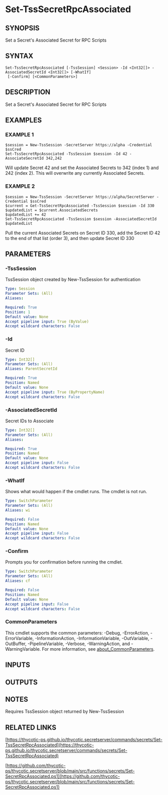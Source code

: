 # Set-TssSecretRpcAssociated

## SYNOPSIS
Set a Secret's Associated Secret for RPC Scripts

## SYNTAX

```
Set-TssSecretRpcAssociated [-TssSession] <Session> -Id <Int32[]> -AssociatedSecretId <Int32[]> [-WhatIf]
 [-Confirm] [<CommonParameters>]
```

## DESCRIPTION
Set a Secret's Associated Secret for RPC Scripts

## EXAMPLES

### EXAMPLE 1
```
$session = New-TssSession -SecretServer https://alpha -Credential $ssCred
Set-TssSecretRpcAssociated -TssSession $session -Id 42 -AssociateSecretId 342,242
```

Will update Secret 42 and set the Associated Secrets to 342 (index 1) and 242 (index 2).
This will overwrite any currently Associated Secrets.

### EXAMPLE 2
```
$session = New-TssSession -SecretServer https://alpha/SecretServer -Credential $ssCred
$current = Get-TssSecretRpcAssociated -TssSession $session -Id 330
$updatedList = $current.AssociatedSecrets
$updatedList += 42
Set-TssSecretRpcAssociated -TssSession $session -AssociatedSecretId $updatedList
```

Pull the current Associated Secrets on Secret ID 330, add the Secret ID 42 to the end of that list (order 3), and then update Secret ID 330

## PARAMETERS

### -TssSession
TssSession object created by New-TssSession for authentication

```yaml
Type: Session
Parameter Sets: (All)
Aliases:

Required: True
Position: 1
Default value: None
Accept pipeline input: True (ByValue)
Accept wildcard characters: False
```

### -Id
Secret ID

```yaml
Type: Int32[]
Parameter Sets: (All)
Aliases: ParentSecretId

Required: True
Position: Named
Default value: None
Accept pipeline input: True (ByPropertyName)
Accept wildcard characters: False
```

### -AssociatedSecretId
Secret IDs to Associate

```yaml
Type: Int32[]
Parameter Sets: (All)
Aliases:

Required: True
Position: Named
Default value: None
Accept pipeline input: False
Accept wildcard characters: False
```

### -WhatIf
Shows what would happen if the cmdlet runs.
The cmdlet is not run.

```yaml
Type: SwitchParameter
Parameter Sets: (All)
Aliases: wi

Required: False
Position: Named
Default value: None
Accept pipeline input: False
Accept wildcard characters: False
```

### -Confirm
Prompts you for confirmation before running the cmdlet.

```yaml
Type: SwitchParameter
Parameter Sets: (All)
Aliases: cf

Required: False
Position: Named
Default value: None
Accept pipeline input: False
Accept wildcard characters: False
```

### CommonParameters
This cmdlet supports the common parameters: -Debug, -ErrorAction, -ErrorVariable, -InformationAction, -InformationVariable, -OutVariable, -OutBuffer, -PipelineVariable, -Verbose, -WarningAction, and -WarningVariable. For more information, see [about_CommonParameters](http://go.microsoft.com/fwlink/?LinkID=113216).

## INPUTS

## OUTPUTS

## NOTES
Requires TssSession object returned by New-TssSession

## RELATED LINKS

[https://thycotic-ps.github.io/thycotic.secretserver/commands/secrets/Set-TssSecretRpcAssociated](https://thycotic-ps.github.io/thycotic.secretserver/commands/secrets/Set-TssSecretRpcAssociated)

[https://github.com/thycotic-ps/thycotic.secretserver/blob/main/src/functions/secrets/Set-SecretRpcAssociated.ps1](https://github.com/thycotic-ps/thycotic.secretserver/blob/main/src/functions/secrets/Set-SecretRpcAssociated.ps1)

